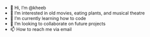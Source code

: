 - 👋 Hi, I’m @kheeb
- 👀 I’m interested in old movies, eating plants, and musical theatre
- 🌱 I’m currently learning how to code
- 💞️ I’m looking to collaborate on future projects 
- 📫 How to reach me via email

<!---
kheeb/kheeb is a ✨ special ✨ repository because its `README.md` (this file) appears on your GitHub profile.
You can click the Preview link to take a look at your changes.
--->
